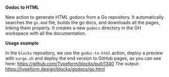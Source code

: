 **Godoc to HTML**

New action to generate HTML godocs from a Go repository.
It automatically searches the `go.mod` file, builds the go docs, and downloads all the pages, linking them properly.
It creates a new `godocs` directory in the GH workspace with all the documentation.

**Usage example**

In the `blocks` repository, we use the `godoc-to-html` action, deploy a preview with `surge.sh` and deploy the end version to GitHub pages, as you can see here: https://github.com/Typeform/blocks/pull/1340
The output: https://typeform.design/blocks/godocs/go.html
